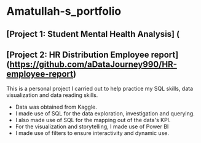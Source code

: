 # Amatullah-s_portfolio

## [Project 1: Student Mental Health Analysis] (

## [Project 2: HR Distribution Employee report] (https://github.com/aDataJourney990/HR-employee-report)

This is a personal project I carried out to help practice my SQL skills, data visualization and data reading skills.

* Data was obtained from Kaggle.
* I made use of SQL for the data exploration, investigation  and querying.
* I also made use of SQL for the mapping out of the data's KPI.
* For the visualization and storytelling, I made use of Power BI
* I made use of filters to ensure interactivity and dynamic use.
